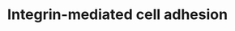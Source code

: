 ---
annotations:
- type: Pathway Ontology
  value: integrin mediated signaling pathway
authors:
- 169.230.77.174
- MaintBot
- Thomas
- Ddigles
- L Dupuis
description: 'Integrins are receptors that mediate attachment between a cell and the
  tissues surrounding it, which may be other cells or the extracellular matrix (ECM).
  They also play a role in cell signaling and thereby define cellular shape, mobility,
  and regulate the cell cycle.  Source: [[wikipedia:Integrins|Wikipedia]]'
last-edited: 2020-03-17
organisms:
- Rattus norvegicus
redirect_from:
- /index.php/Pathway:WP74
- /instance/WP74
schema-jsonld:
- '@context': https://schema.org/
  '@id': https://wikipathways.github.io/pathways/WP74.html
  '@type': Dataset
  creator:
    '@type': Organization
    name: WikiPathways
  description: 'Integrins are receptors that mediate attachment between a cell and
    the tissues surrounding it, which may be other cells or the extracellular matrix
    (ECM). They also play a role in cell signaling and thereby define cellular shape,
    mobility, and regulate the cell cycle.  Source: [[wikipedia:Integrins|Wikipedia]]'
  keywords:
  - ACTN
  - Braf
  - Bcar1
  - Map2k2
  - Shc3
  - RAPGEF1
  - p110
  - LOC685269
  - Pdpk1
  - Itga2
  - CAPN10
  - Itga1
  - Pak4
  - Capn1
  - Araf
  - Rock1
  - Akt1
  - Ilk
  - Itga10
  - Map2k3
  - Itgb7
  - Shc1
  - Vcl
  - RAC3
  - MYO-P
  - Ptk2
  - Arhgef7
  - Mapk10
  - Sos1
  - Sepp1
  - Rho
  - Dock1
  - Cav2
  - Itgb2
  - Mylk2
  - Rac2
  - ITGB3
  - ITGB5
  - Vav2
  - Map2k6
  - Itgb8
  - Itgb4
  - Itgb1
  - ITGAE
  - Itgal
  - Capn11
  - Capn6
  - Raf1
  - Capn2
  - Git2
  - Itga6
  - Zyx
  - Itga4
  - Capn3
  - Csk
  - Itga9
  - Mapk12
  - Pik3r2
  - Mapk4
  - Rac1
  - Capns1
  - Sorbs1
  - Rap1b
  - Pak2
  - Pxn
  - Map2k5
  - MAPK7
  - Itgam
  - Capn9
  - Src
  - Itga11
  - Tln1
  - Pak6
  - Pak3
  - CDC42
  - Rap1a
  - MYO
  - Capn5
  - Map2k1
  - Tns1
  - Grb2
  - Mapk6
  - Pak1
  - Itgb6
  - Itgax
  - Itga7
  - RGD1564327
  - PI5K
  - Akt3
  - Vasp
  - Vav3
  - Fyn
  - Akt2
  - Itga5
  - Itga3
  - Cav3
  - Rock2
  - Itgav
  - Capn7
  - Cav1
  - Mapk1
  - Crk
  - Itgad
  - Hras
  license: CC0
  name: Integrin-mediated cell adhesion
seo: CreativeWork
title: Integrin-mediated cell adhesion
wpid: WP74
---